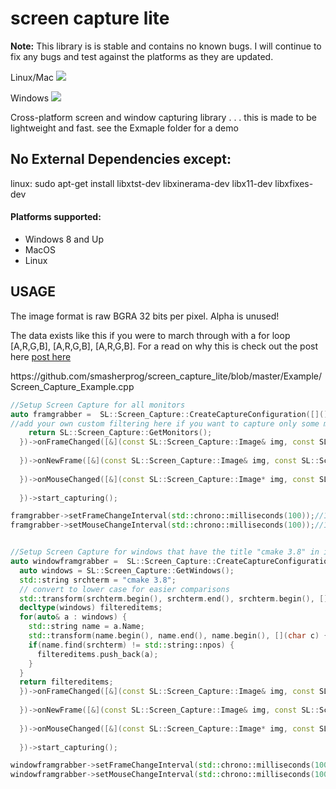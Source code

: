# screen capture lite
<p><b>Note:</b> This library is is stable and contains no known bugs. I will continue to fix any bugs and test against the platforms as they are updated. </p>
<p>Linux/Mac <img src="https://travis-ci.org/smasherprog/screen_capture_lite.svg?branch=master" /></p>
<p>Windows <img src="https://ci.appveyor.com/api/projects/status/6nlqo1csbkgdxorx"/><p>
<p>Cross-platform screen and window capturing library . . . this is made to be lightweight and fast.
see the Exmaple folder for a demo</p>
<h2>No External Dependencies except:</h2>
<p>linux: sudo apt-get install libxtst-dev libxinerama-dev libx11-dev libxfixes-dev</p>
<h4>Platforms supported:</h4>

<ul>
<li>Windows 8 and Up</li>
<li>MacOS</li>
<li>Linux</li>
</ul>

<h2>USAGE</h2>
<p>The image format is raw BGRA 32 bits per pixel. Alpha is unused! <p>
<p>The data exists like this if you were to march through with a for loop [A,R,G,B], [A,R,G,B], [A,R,G,B]. For a read on why this is check out the post here <a href="https://stackoverflow.com/questions/8104461/pixelformat-format32bppargb-seems-to-have-wrong-byte-order">post here</a><p>
https://github.com/smasherprog/screen_capture_lite/blob/master/Example/Screen_Capture_Example.cpp


```c++
//Setup Screen Capture for all monitors
auto framgrabber =  SL::Screen_Capture::CreateCaptureConfiguration([]() {
//add your own custom filtering here if you want to capture only some monitors
    return SL::Screen_Capture::GetMonitors();
  })->onFrameChanged([&](const SL::Screen_Capture::Image& img, const SL::Screen_Capture::Monitor& monitor) {
  
  })->onNewFrame([&](const SL::Screen_Capture::Image& img, const SL::Screen_Capture::Monitor& monitor) {
  
  })->onMouseChanged([&](const SL::Screen_Capture::Image* img, const SL::Screen_Capture::Point& point) {
  
  })->start_capturing();

framgrabber->setFrameChangeInterval(std::chrono::milliseconds(100));//100 ms
framgrabber->setMouseChangeInterval(std::chrono::milliseconds(100));//100 ms


//Setup Screen Capture for windows that have the title "cmake 3.8" in it
auto windowframgrabber =  SL::Screen_Capture::CreateCaptureConfiguration([]() {
  auto windows = SL::Screen_Capture::GetWindows();
  std::string srchterm = "cmake 3.8";
  // convert to lower case for easier comparisons
  std::transform(srchterm.begin(), srchterm.end(), srchterm.begin(), [](char c) { return std::tolower(c, std::locale());});
  decltype(windows) filtereditems;
  for(auto& a : windows) {
    std::string name = a.Name;
    std::transform(name.begin(), name.end(), name.begin(), [](char c) {return std::tolower(c, std::locale()); });
    if(name.find(srchterm) != std::string::npos) {
      filtereditems.push_back(a);
    }
  }
  return filtereditems;
  })->onFrameChanged([&](const SL::Screen_Capture::Image& img, const SL::Screen_Capture::Window& window) {
  
  })->onNewFrame([&](const SL::Screen_Capture::Image& img, const SL::Screen_Capture::Window& window) {
  
  })->onMouseChanged([&](const SL::Screen_Capture::Image* img, const SL::Screen_Capture::Point& point) {
  
  })->start_capturing();

windowframgrabber->setFrameChangeInterval(std::chrono::milliseconds(100));//100 ms
windowframgrabber->setMouseChangeInterval(std::chrono::milliseconds(100));//100 ms

```
